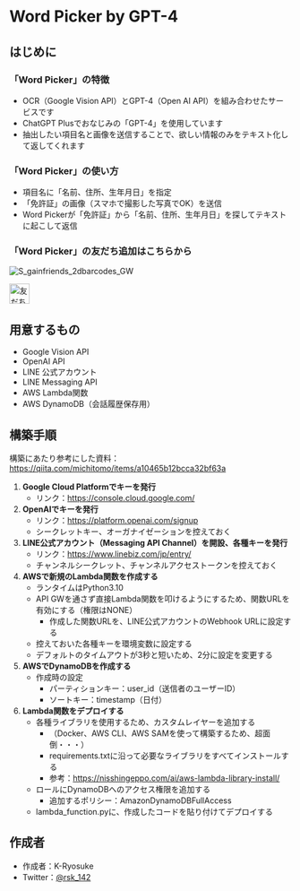 # Word Picker by GPT-4
## はじめに
### 「Word Picker」の特徴
* OCR（Google Vision API）とGPT-4（Open AI API）を組み合わせたサービスです
* ChatGPT Plusでおなじみの「GPT-4」を使用しています
* 抽出したい項目名と画像を送信することで、欲しい情報のみをテキスト化して返してくれます

### 「Word Picker」の使い方
* 項目名に「名前、住所、生年月日」を指定
* 「免許証」の画像（スマホで撮影した写真でOK）を送信
* Word Pickerが「免許証」から「名前、住所、生年月日」を探してテキストに起こして返信

### 「Word Picker」の友だち追加はこちらから
![S_gainfriends_2dbarcodes_GW](https://github.com/ryosuke1129/word-picker/assets/71242610/f2fc1b95-a8df-48c4-a79e-4a3afa68fd05)

<a href="https://lin.ee/3NHGiSd"><img src="https://scdn.line-apps.com/n/line_add_friends/btn/ja.png" alt="友だち追加" height="36" border="0"></a>

## 用意するもの
* Google Vision API
* OpenAI API
* LINE 公式アカウント
* LINE Messaging API
* AWS Lambda関数
* AWS DynamoDB（会話履歴保存用）

## 構築手順
構築にあたり参考にした資料：<https://qiita.com/michitomo/items/a10465b12bcca32bf63a>

1. __Google Cloud Platformでキーを発行__
    * リンク：<https://console.cloud.google.com/>
2. __OpenAIでキーを発行__
    * リンク：<https://platform.openai.com/signup>
    * シークレットキー、オーガナイゼーションを控えておく
3. __LINE公式アカウント（Messaging API Channel）を開設、各種キーを発行__
    * リンク：<https://www.linebiz.com/jp/entry/>
    * チャンネルシークレット、チャンネルアクセストークンを控えておく
4. __AWSで新規のLambda関数を作成する__
    * ランタイムはPython3.10
    * API GWを通さず直接Lambda関数を叩けるようにするため、関数URLを有効にする（権限はNONE）
        * 作成した関数URLを、LINE公式アカウントのWebhook URLに設定する
    * 控えておいた各種キーを環境変数に設定する
    * デフォルトのタイムアウトが3秒と短いため、2分に設定を変更する
5. __AWSでDynamoDBを作成する__
    * 作成時の設定
        * パーティションキー：user_id（送信者のユーザーID）
        * ソートキー：timestamp（日付）
6. __Lambda関数をデプロイする__
    * 各種ライブラリを使用するため、カスタムレイヤーを追加する
        * （Docker、AWS CLI、AWS SAMを使って構築するため、超面倒・・・）
        * requirements.txtに沿って必要なライブラリをすべてインストールする
        * 参考：<https://nisshingeppo.com/ai/aws-lambda-library-install/>
    * ロールにDynamoDBへのアクセス権限を追加する
        * 追加するポリシー：AmazonDynamoDBFullAccess
    * lambda_function.pyに、作成したコードを貼り付けてデプロイする

## 作成者
* 作成者：K-Ryosuke
* Twitter：[@rsk_142](https://twitter.com/rsk_142)
